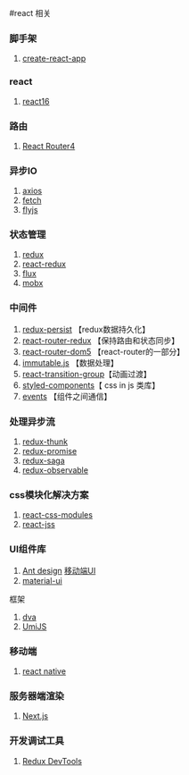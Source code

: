 #react 相关

### 脚手架
 1. [create-react-app](https://github.com/facebook/create-react-app)

### react
 1. [react16](https://github.com/facebook/react)
 
### 路由
 1. [React Router4](https://github.com/ReactTraining/react-router)

### 异步IO  
 1. [axios](https://github.com/axios/axios)
 2.	[fetch](https://github.com/github/fetch)
 3. [flyjs](https://github.com/wendux/fly)
	
### 状态管理 
 1. [redux](https://redux.js.org/)
 2. [react-redux](https://react-redux.js.org/) 
 3. [flux](https://facebook.github.io/flux/)
 4. [mobx](https://mobx.js.org/)

### 中间件
 1. [redux-persist](https://github.com/rt2zz/redux-persist) 【redux数据持久化】
 2. [react-router-redux](https://github.com/reactjs/react-router-redux)  【保持路由和状态同步】 
 3. [react-router-dom5](https://github.com/ReactTraining/react-router/tree/master/packages/react-router-dom) 【react-router的一部分】
 4. [immutable.js](https://github.com/guisturdy/immutable-js-docs-cn) 【数据处理】
 5. [react-transition-group](https://github.com/reactjs/react-transition-group)【动画过渡】
 6. [styled-components](https://www.styled-components.com/)【 css in js 类库】
 7. [events](https://github.com/Gozala/events) 【组件之间通信】

### 处理异步流
 1. [redux-thunk](https://github.com/reduxjs/redux-thunk)
 2. [redux-promise](https://github.com/redux-utilities/redux-promise)
 3. [redux-saga](https://github.com/redux-saga/redux-saga)   
 4. [redux-observable](https://redux-observable.js.org/)

### css模块化解决方案
 1. [react-css-modules](https://github.com/css-modules/css-modules) 
 2. [react-jss](https://github.com/cssinjs/react-jss)

### UI组件库 
 1. [Ant design](https://ant.design/index-cn)   [移动端UI](https://mobile.ant.design/index-cn) 
 2. [material-ui](https://material-ui.com/)
	
框架
 1. [dva](https://dvajs.com/) 
 2. [UmiJS](https://umijs.org/zh/guide/)

### 移动端 
 1. [react native](https://reactnative.cn/)
### 服务器端渲染
 1. [Next.js](https://nextjs.org/)
### 开发调试工具 
 1. [Redux DevTools](http://chromecj.com/web-development/2018-03/931.html)